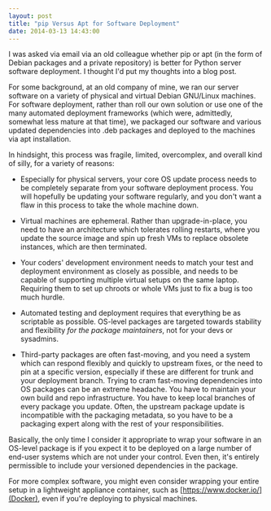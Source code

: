 ```yaml
---
layout: post
title: "pip Versus Apt for Software Deployment"
date: 2014-03-13 14:43:00
---
```


I was asked via email via an old colleague whether pip or apt (in the form of Debian packages and a private repository) is better for Python server software deployment. I thought I'd put my thoughts into a blog post.

For some background, at an old company of mine, we ran our server software on a variety of physical and virtual Debian GNU/Linux machines. For software deployment, rather than roll our own solution or use one of the many automated deployment frameworks (which were, admittedly, somewhat less mature at that time), we packaged our software and various updated dependencies into .deb packages and deployed to the machines via apt installation.

In hindsight, this process was fragile, limited, overcomplex, and overall kind of silly, for a variety of reasons:

* Especially for physical servers, your core OS update process needs to be completely separate from your software deployment process. You will hopefully be updating your software regularly, and you don't want a flaw in this process to take the whole machine down.

* Virtual machines are ephemeral. Rather than upgrade-in-place, you need to have an architecture which tolerates rolling restarts, where you update the source image and spin up fresh VMs to replace obsolete instances, which are then terminated.

* Your coders' development environment needs to match your test and deployment environment as closely as possible, and needs to be capable of supporting multiple virtual setups on the same laptop. Requiring them to set up chroots or whole VMs just to fix a bug is too much hurdle.

* Automated testing and deployment requires that everything be as scriptable as possible. OS-level packages are targeted towards stability and flexibility *for the package maintainers*, not for your devs or sysadmins.

* Third-party packages are often fast-moving, and you need a system which can respond flexibly and quickly to upstream fixes, or the need to pin at a specific version, especially if these are different for trunk and your deployment branch. Trying to cram fast-moving dependencies into OS packages can be an extreme headache. You have to maintain your own build and repo infrastructure. You have to keep local branches of every package you update. Often, the upstream package update is incompatible with the packaging metadata, so you have to be a packaging expert along with the rest of your responsibilities.

Basically, the only time I consider it appropriate to wrap your software in an OS-level package is if you expect it to be deployed on a large number of end-user systems which are not under your control. Even then, it's entirely permissible to include your versioned dependencies in the package.

For more complex software, you might even consider wrapping your entire setup in a lightweight appliance container, such as [https://www.docker.io/](Docker), even if you're deploying to physical machines.
